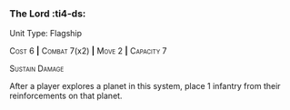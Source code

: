 ### **The Lord** :ti4-ds:

Unit Type: Flagship 

<span style="font-variant:small-caps;">Cost</span> 6 __|__ <span style="font-variant:small-caps;">Combat</span> 7(x2) __|__ <span style="font-variant:small-caps;">Move</span> 2 __|__ <span style="font-variant:small-caps;">Capacity</span> 7

<span style="font-variant:small-caps;">Sustain Damage</span>

After a player explores a planet in this system, place 1 infantry from their reinforcements on that planet.